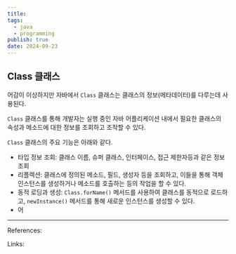 ```yaml
---
title: 
tags:
  - java
  - programming
publish: true
date: 2024-09-23
---
```

## Class 클래스

어감이 이상하지만 자바에서 `Class` 클래스는 클래스의 정보(메타데이터)를 다루는데 사용된다.

`Class` 클래스를 통해 개발자는 실행 중인 자바 어플리케이션 내에서 필요한 클래스의 속성과 메소드에 대한 정보를 조회하고 조작할 수 있다.

`Class` 클래스의 주요 기능은 아래와 같다.
- 타입 정보 조회: 클래스 이름, 슈퍼 클래스, 인터페이스, 접근 제한자등과 같은 정보 조회
- 리플렉션: 클래스에 정의된 메소드, 필드, 생성자 등을 조회하고, 이들을 통해 객체 인스턴스를 생성하거나 메소드를 호출하는 등의 작업을 할 수 있다.
- 동적 로딩과 생성: `Class.forName()` 메서드를 사용하여 클래스를 동적으로 로드하고, `newInstance()` 메서드를 통해 새로운 인스턴스를 생성할 수 있다.
- 어



---
References: 

Links: 